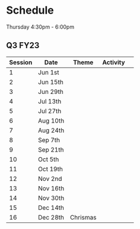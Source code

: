 # Schedule

Thursday 4:30pm - 6:00pm

## Q3 FY23

| Session | Date     | Theme    | Activity |     |
| ------- | -------- | -------- | -------- | --- |
| 1       | Jun 1st  |          |          |     |
| 2       | Jun 15th |          |          |     |
| 3       | Jun 29th |          |          |     |
| 4       | Jul 13th |          |          |     |
| 5       | Jul 27th |          |          |     |
| 6       | Aug 10th |          |          |     |
| 7       | Aug 24th |          |          |     |
| 8       | Sep 7th  |          |          |     |
| 9       | Sep 21th |          |          |     |
| 10      | Oct 5th  |          |          |     |
| 11      | Oct 19th |          |          |     |
| 12      | Nov 2nd  |          |          |     |
| 13      | Nov 16th |          |          |     |
| 14      | Nov 30th |          |          |     |
| 15      | Dec 14th |          |          |     |
| 16      | Dec 28th | Chrismas |          |     |
